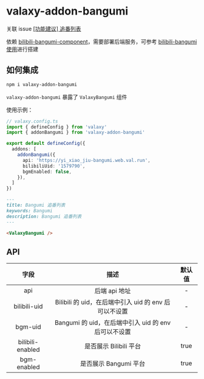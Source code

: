 # valaxy-addon-bangumi

关联 issue [[功能建议] 追番列表](https://github.com/YunYouJun/valaxy/issues/296)

依赖 [bilibili-bangumi-component](https://github.com/yixiaojiu/bilibili-bangumi-component)，需要部署后端服务，可参考 [bilibili-bangumi 使用](https://github.com/yixiaojiu/bilibili-bangumi-component?tab=readme-ov-file#%E4%BD%BF%E7%94%A8)进行搭建

## 如何集成

```bash
npm i valaxy-addon-bangumi
```

`valaxy-addon-bangumi` 暴露了 `ValaxyBangumi` 组件

使用示例：

```ts
// valaxy.config.ts
import { defineConfig } from 'valaxy'
import { addonBangumi } from 'valaxy-addon-bangumi'

export default defineConfig({
  addons: [
    addonBangumi({
      api: 'https://yi_xiao_jiu-bangumi.web.val.run',
      bilibiliUid: '1579790',
      bgmEnabled: false,
    }),
  ]
})
```

```md
---
title: Bangumi 追番列表
keywords: Bangumi
description: Bangumi 追番列表
---

<ValaxyBangumi />
```

## API

| 字段           | 描述                                     | 默认值 |
|:--------------:|:----------------------------------------:|:------:|
| api                | 后端 api 地址                                     | - |
| bilibili-uid       | Bilibili 的 uid，在后端中引入 uid 的 env 后可以不设置 | - |
| bgm-uid            | Bangumi 的 uid，在后端中引入 uid 的 env 后可以不设置  | - |
| bilibili-enabled   | 是否展示 Bilibili 平台                             | true |
| bgm-enabled        | 是否展示 Bangumi 平台                              | true|
